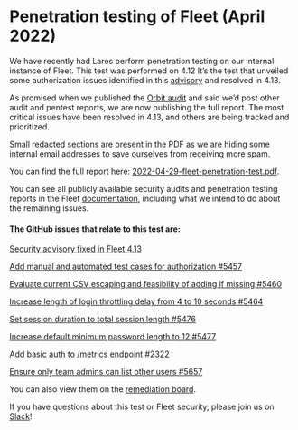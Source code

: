 # Penetration testing of Fleet (April 2022)
We have recently had Lares perform penetration testing on our internal instance of Fleet. This test was performed on 4.12 It’s the test that unveiled some authorization issues identified in this [advisory](https://github.com/fleetdm/fleet/security/advisories/GHSA-pr2g-j78h-84cr) and resolved in 4.13.

As promised when we published the [Orbit audit](https://github.com/fleetdm/fleet/blob/26daf00e5a8ce509371f33065ebf06eecf50c557/docs/files/2021-04-26-orbit-auto-updater-assessment.pdf) and said we’d post other audit and pentest reports, we are now publishing the full report. The most critical issues have been resolved in 4.13, and others are being tracked and prioritized.

Small redacted sections are present in the PDF as we are hiding some internal email addresses to
save ourselves from receiving more spam. 

You can find the full report here: [2022-04-29-fleet-penetration-test.pdf](https://github.com/fleetdm/fleet/raw/main/docs/files/2022-04-29-fleet-penetration-test.pdf).

You can see all publicly available security audits and penetration testing reports in the Fleet [documentation](https://fleetdm.com/docs/using-fleet/security-audits), including what we intend to do about the remaining issues.

#### The GitHub issues that relate to this test are:
[Security advisory fixed in Fleet 4.13](https://github.com/fleetdm/fleet/security/advisories/GHSA-pr2g-j78h-84cr)

[Add manual and automated test cases for authorization #5457](https://github.com/fleetdm/fleet/issues/5457)

[Evaluate current CSV escaping and feasibility of adding if missing #5460](https://github.com/fleetdm/fleet/issues/5460)

[Increase length of login throttling delay from 4 to 10 seconds #5464](https://github.com/fleetdm/fleet/issues/5464)

[Set session duration to total session length #5476](https://github.com/fleetdm/fleet/issues/5476)

[Increase default minimum password length to 12 #5477](https://github.com/fleetdm/fleet/issues/5477)

[Add basic auth to /metrics endpoint #2322](https://github.com/fleetdm/fleet/issues/2322)

[Ensure only team admins can list other users #5657](https://github.com/fleetdm/fleet/issues/5657)

You can also view them on the [remediation board](https://github.com/fleetdm/fleet/issues/5657).


If you have questions about this test or Fleet security, please join us on [Slack](https://osquery.fleetdm.com/c/fleet)!

<meta name="category" value="security">
<meta name="authorGitHubUsername" value="GuillaumeRoss">
<meta name="authorFullName" value="Guillaume Ross">
<meta name="publishedOn" value="2022-05-10">
<meta name="articleTitle" value="Penetration testing of Fleet (April 2022)">